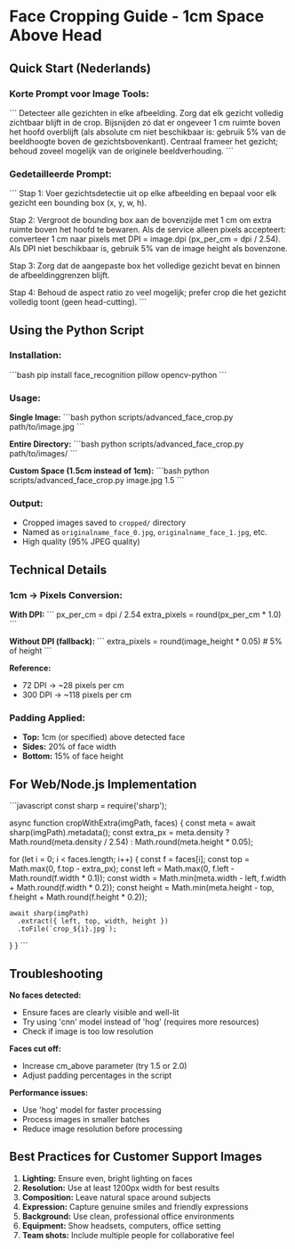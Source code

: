 # Face Cropping Guide - 1cm Space Above Head

## Quick Start (Nederlands)

### Korte Prompt voor Image Tools:
\`\`\`
Detecteer alle gezichten in elke afbeelding. Zorg dat elk gezicht volledig 
zichtbaar blijft in de crop. Bijsnijden zó dat er ongeveer 1 cm ruimte boven 
het hoofd overblijft (als absolute cm niet beschikbaar is: gebruik 5% van de 
beeldhoogte boven de gezichtsbovenkant). Centraal frameer het gezicht; behoud 
zoveel mogelijk van de originele beeldverhouding.
\`\`\`

### Gedetailleerde Prompt:
\`\`\`
Stap 1: Voer gezichtsdetectie uit op elke afbeelding en bepaal voor elk 
gezicht een bounding box (x, y, w, h).

Stap 2: Vergroot de bounding box aan de bovenzijde met 1 cm om extra ruimte 
boven het hoofd te bewaren. Als de service alleen pixels accepteert: 
converteer 1 cm naar pixels met DPI = image.dpi (px_per_cm = dpi / 2.54). 
Als DPI niet beschikbaar is, gebruik 5% van de image height als bovenzone.

Stap 3: Zorg dat de aangepaste box het volledige gezicht bevat en binnen de 
afbeeldinggrenzen blijft.

Stap 4: Behoud de aspect ratio zo veel mogelijk; prefer crop die het gezicht 
volledig toont (geen head-cutting).
\`\`\`

## Using the Python Script

### Installation:
\`\`\`bash
pip install face_recognition pillow opencv-python
\`\`\`

### Usage:

**Single Image:**
\`\`\`bash
python scripts/advanced_face_crop.py path/to/image.jpg
\`\`\`

**Entire Directory:**
\`\`\`bash
python scripts/advanced_face_crop.py path/to/images/
\`\`\`

**Custom Space (1.5cm instead of 1cm):**
\`\`\`bash
python scripts/advanced_face_crop.py image.jpg 1.5
\`\`\`

### Output:
- Cropped images saved to `cropped/` directory
- Named as `originalname_face_0.jpg`, `originalname_face_1.jpg`, etc.
- High quality (95% JPEG quality)

## Technical Details

### 1cm → Pixels Conversion:

**With DPI:**
\`\`\`
px_per_cm = dpi / 2.54
extra_pixels = round(px_per_cm * 1.0)
\`\`\`

**Without DPI (fallback):**
\`\`\`
extra_pixels = round(image_height * 0.05)  # 5% of height
\`\`\`

**Reference:**
- 72 DPI → ~28 pixels per cm
- 300 DPI → ~118 pixels per cm

### Padding Applied:
- **Top:** 1cm (or specified) above detected face
- **Sides:** 20% of face width
- **Bottom:** 15% of face height

## For Web/Node.js Implementation

\`\`\`javascript
const sharp = require('sharp');

async function cropWithExtra(imgPath, faces) {
  const meta = await sharp(imgPath).metadata();
  const extra_px = meta.density 
    ? Math.round(meta.density / 2.54) 
    : Math.round(meta.height * 0.05);
  
  for (let i = 0; i < faces.length; i++) {
    const f = faces[i];
    const top = Math.max(0, f.top - extra_px);
    const left = Math.max(0, f.left - Math.round(f.width * 0.1));
    const width = Math.min(meta.width - left, f.width + Math.round(f.width * 0.2));
    const height = Math.min(meta.height - top, f.height + Math.round(f.height * 0.2));
    
    await sharp(imgPath)
      .extract({ left, top, width, height })
      .toFile(`crop_${i}.jpg`);
  }
}
\`\`\`

## Troubleshooting

**No faces detected:**
- Ensure faces are clearly visible and well-lit
- Try using 'cnn' model instead of 'hog' (requires more resources)
- Check if image is too low resolution

**Faces cut off:**
- Increase cm_above parameter (try 1.5 or 2.0)
- Adjust padding percentages in the script

**Performance issues:**
- Use 'hog' model for faster processing
- Process images in smaller batches
- Reduce image resolution before processing

## Best Practices for Customer Support Images

1. **Lighting:** Ensure even, bright lighting on faces
2. **Resolution:** Use at least 1200px width for best results
3. **Composition:** Leave natural space around subjects
4. **Expression:** Capture genuine smiles and friendly expressions
5. **Background:** Use clean, professional office environments
6. **Equipment:** Show headsets, computers, office setting
7. **Team shots:** Include multiple people for collaborative feel
